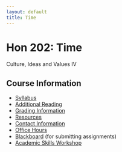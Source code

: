```yaml
---
layout: default
title: Time
---
```


# Hon 202: Time

Culture, Ideas and Values IV

## Course Information
+ [Syllabus](Syllabus.pdf)
+ [Additional Reading](/Readings/)
+ [Grading Information](/Teaching/Grading/)
+ [Resources](/Teaching/Resources/)
+ [Contact Information](/Contact)
+ [Office Hours](/Contact/office)
+ [Blackboard](http://blackboard.njcu.edu) (for submitting assignments)
+ [Academic Skills Workshop](http://www.njcu.edu/counselingcenter/academic-skills-workshops/)



